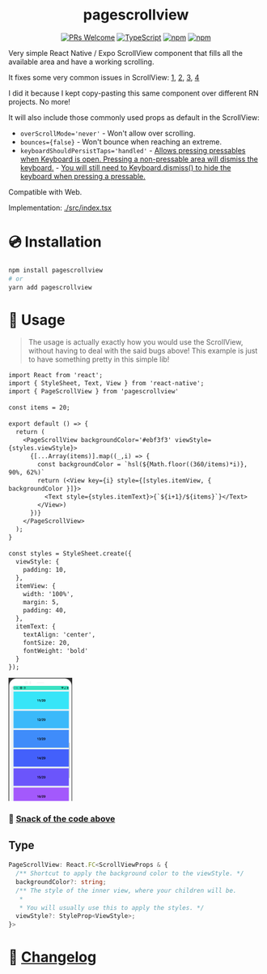 
<h1 align="center">
  <!-- <img src=".logo.png" alt=pagescrollview/><br/> -->
  pagescrollview
</h1>

<div align="center">

[![PRs Welcome](https://img.shields.io/badge/PRs-welcome-brightgreen.svg?style=flat-square)](http://makeapullrequest.com)
[![TypeScript](https://badgen.net/npm/types/env-var)](http://www.typescriptlang.org/)
[![npm](https://img.shields.io/npm/v/pagescrollview)](https://www.npmjs.com/package/pagescrollview)
[![npm](https://img.shields.io/npm/dm/pagescrollview)](https://www.npmjs.com/package/pagescrollview)
</div>

Very simple React Native / Expo ScrollView component that fills all the available area and have a working scrolling.

It fixes some very common issues in ScrollView: [1](https://github.com/facebook/react-native/issues/4099#issuecomment-307541206), [2](https://stackoverflow.com/questions/34880660/react-native-children-of-scrollview-wont-fill-full-height), [3](https://stackoverflow.com/questions/46805135/scrollview-with-flex-1-makes-it-un-scrollable), [4](https://github.com/facebook/react-native/issues/3825)

I did it because I kept copy-pasting this same component over different RN projects. No more!



It will also include those commonly used props as default in the ScrollView:

* `overScrollMode='never'` - Won't allow over scrolling.
* `bounces={false}` - Won't bounce when reaching an extreme.
* `keyboardShouldPersistTaps='handled'` - [Allows pressing pressables when Keyboard is open. Pressing a non-pressable area will dismiss the keyboard.](https://stackoverflow.com/a/57941568/10247962) - [You will still need to Keyboard.dismiss() to hide the keyboard when pressing a pressable.](https://stackoverflow.com/a/39772206/10247962)

Compatible with Web.

Implementation: [./src/index.tsx](./src/index.tsx)


# 💿 Installation
```bash
npm install pagescrollview
# or
yarn add pagescrollview
```


# 📖 Usage

> The usage is actually exactly how you would use the ScrollView, without having to deal with the said bugs above! This example is just to have something pretty in this simple lib!

```tsx
import React from 'react';
import { StyleSheet, Text, View } from 'react-native';
import { PageScrollView } from 'pagescrollview'

const items = 20;

export default () => {
  return (
    <PageScrollView backgroundColor='#ebf3f3' viewStyle={styles.viewStyle}>
      {[...Array(items)].map((_,i) => {
        const backgroundColor = `hsl(${Math.floor((360/items)*i)}, 90%, 62%)`
        return (<View key={i} style={[styles.itemView, { backgroundColor }]}>
          <Text style={styles.itemText}>{`${i+1}/${items}`}</Text>
        </View>)
      })}
    </PageScrollView>
  );
}

const styles = StyleSheet.create({
  viewStyle: {
    padding: 10,
  },
  itemView: {
    width: '100%',
    margin: 5,
    padding: 40,
  },
  itemText: {
    textAlign: 'center',
    fontSize: 20,
    fontWeight: 'bold'
  }
});
```

<img src="./resources/README/example.png" width="25%" height="25%" />

### 🍟 [Snack of the code above](https://snack.expo.io/@srbrahma/887706)
<!-- also in https://expo.io/@srbrahma/pagescrollview but snack seems better -->
## Type
```ts
PageScrollView: React.FC<ScrollViewProps & {
  /** Shortcut to apply the background color to the viewStyle. */
  backgroundColor?: string;
  /** The style of the inner view, where your children will be.
   *
   * You will usually use this to apply the styles. */
  viewStyle?: StyleProp<ViewStyle>;
}>
```
# 📰 [Changelog](CHANGELOG.md)
